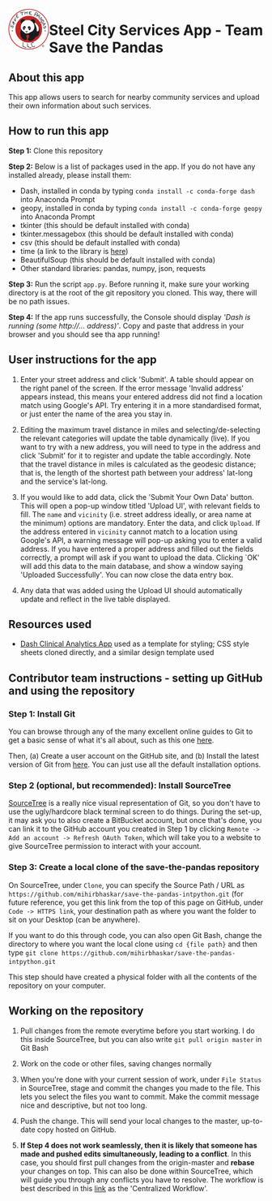 
<a href="url"><img src="https://github.com/mihirbhaskar/save-the-pandas-intpython/blob/main/assets/savethepandas_logo.png" align="left" height="80" width="80" ></a>

# Steel City Services App - Team Save the Pandas

## About this app
This app allows users to search for nearby community services and upload their own information about such services.

## How to run this app
**Step 1:** Clone this repository

**Step 2:** Below is a list of packages used in the app. If you do not have any installed already, please install them:
- Dash, installed in conda by typing `conda install -c conda-forge dash` into Anaconda Prompt
- geopy, installed in conda by typing `conda install -c conda-forge geopy` into Anaconda Prompt
- tkinter (this should be default installed with conda)
- tkinter.messagebox (this should be default installed with conda)
- csv (this should be default installed with conda)
- time (a link to the library is [here](https://docs.python.org/3/library/time.html))
- BeautifulSoup (this should be default installed with conda)
- Other standard libraries: pandas, numpy, json, requests

**Step 3:** Run the script `app.py`. Before running it, make sure your working directory is at the root of the git repository you cloned. This way, there will be no path issues.

**Step 4:** If the app runs successfully, the Console should display *'Dash is running (some http://... address)'*. Copy and paste that address in your browser and you should see tha app running! 
 

## User instructions for the app
1. Enter your street address and click 'Submit'. A table should appear on the right panel of the screen. If the error message 'Invalid address' appears instead, this means your entered address did not find a location match using Google's API. Try entering it in a more standardised format, or just enter the name of the area you stay in.

2. Editing the maximum travel distance in miles and selecting/de-selecting the relevant categories will update the table dynamically (live). If you want to try with a new address, you will need to type in the address and click 'Submit' for it to register and update the table accordingly. Note that the travel distance in miles is calculated as the geodesic distance; that is, the length of the shortest path between your address' lat-long and the service's lat-long.

3. If you would like to add data, click the 'Submit Your Own Data' button. This will open a pop-up window titled 'Upload UI', with relevant fields to fill. The `name` and `vicinity` (i.e. street address ideally, or area name at the minimum) options are mandatory. Enter the data, and click `Upload`. If the address entered in `vicinity` cannot match to a location using Google's API, a warning message will pop-up asking you to enter a valid address. If you have entered a proper address and filled out the fields correctly, a prompt will ask if you want to upload the data. Clicking `OK' will add this data to the main database, and show a window saying 'Uploaded Successfully'. You can now close the data entry box.

4. Any data that was added using the Upload UI should automatically update and reflect in the live table displayed.

## Resources used
- [Dash Clinical Analytics App](https://github.com/plotly/dash-sample-apps/blob/main/apps/dash-clinical-analytics/app.py) used as a template for styling; CSS style sheets cloned directly, and a similar design template used





## Contributor team instructions - setting up GitHub and using the repository

### Step 1: Install Git

You can browse through any of the many excellent online guides to Git to get a basic sense of what it's all about, such as this one [here](https://docs.github.com/en/get-started/quickstart).

Then, (a) Create a user account on the GitHub site, and (b) Install the latest version of Git from [here](https://git-scm.com/downloads). You can just use all the default installation options.

### Step 2 (optional, but recommended): Install SourceTree

[SourceTree](https://www.sourcetreeapp.com/) is a really nice visual representation of Git, so you don't have to use the ugly/hardcore black terminal screen to do things. During the set-up, it may ask you to also create a BitBucket account, but once that's done, you can link it to the GitHub account you created in Step 1 by clicking `Remote -> Add an account -> Refresh OAuth Token`, which will take you to a website to give SourceTree permission to interact with your account.

### Step 3: Create a local clone of the save-the-pandas repository
On SourceTree, under `Clone`, you can specify the Source Path / URL as `https://github.com/mihirbhaskar/save-the-pandas-intpython.git` (for future reference, you get this link from the top of this page on GitHub, under `Code -> HTTPS link`, your destination path as where you want the folder to sit on your Desktop (can be anywhere).

If you want to do this through code, you can also open Git Bash, change the directory to where you want the local clone using `cd {file path}` and then type `git clone https://github.com/mihirbhaskar/save-the-pandas-intpython.git`

This step should have created a physical folder with all the contents of the repository on your computer.

## Working on the repository

1. Pull changes from the remote everytime before you start working. I do this inside SourceTree, but you can also write `git pull origin master` in Git Bash

2. Work on the code or other files, saving changes normally

3. When you're done with your current session of work, under `File Status` in SourceTree, stage and commit the changes you made to the file. This lets you select the files you want to commit. Make the commit message nice and descriptive, but not too long.

4. Push the change. This will send your local changes to the master, up-to-date copy hosted on GitHub.

5. **If Step 4 does not work seamlessly, then it is likely that someone has made and pushed edits simultaneously, leading to a conflict**. In this case, you should first pull changes from the origin-master and **rebase** your changes on top. This can also be done within SourceTree, which will guide you through any conflicts you have to resolve. The workflow is best described in this [link](https://www.atlassian.com/git/tutorials/comparing-workflows) as the 'Centralized Workflow'.

